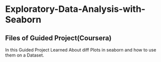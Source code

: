 # Exploratory-Data-Analysis-with-Seaborn
## Files of Guided Project(Coursera)

In this Guided Project Learned About diff Plots in seaborn and how to use them on a Dataset.
